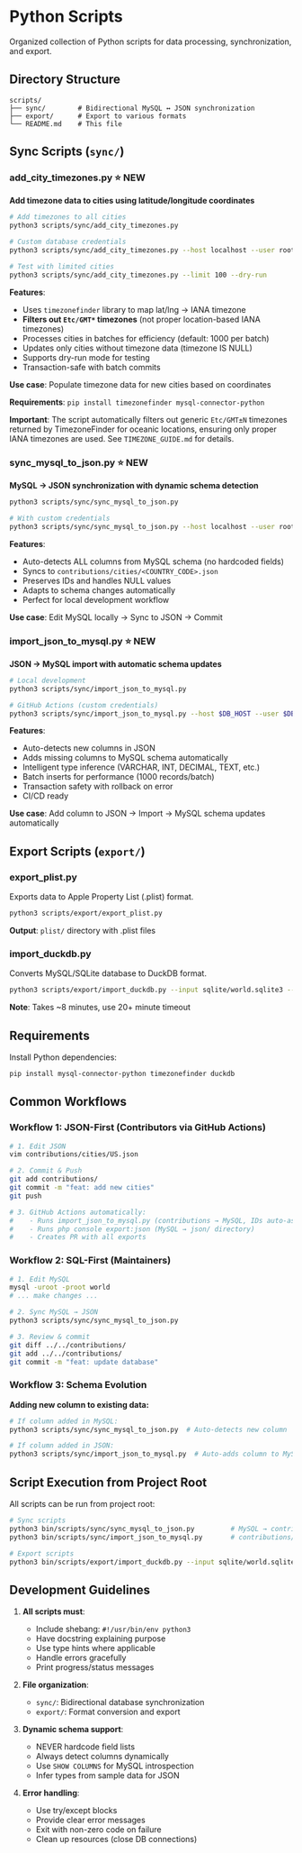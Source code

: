 # Python Scripts

Organized collection of Python scripts for data processing, synchronization, and export.

## Directory Structure

```
scripts/
├── sync/        # Bidirectional MySQL ↔ JSON synchronization
├── export/      # Export to various formats
└── README.md    # This file
```

## Sync Scripts (`sync/`)

### add_city_timezones.py ⭐ NEW
**Add timezone data to cities using latitude/longitude coordinates**

```bash
# Add timezones to all cities
python3 scripts/sync/add_city_timezones.py

# Custom database credentials
python3 scripts/sync/add_city_timezones.py --host localhost --user root --password root

# Test with limited cities
python3 scripts/sync/add_city_timezones.py --limit 100 --dry-run
```

**Features**:
- Uses `timezonefinder` library to map lat/lng → IANA timezone
- **Filters out `Etc/GMT*` timezones** (not proper location-based IANA timezones)
- Processes cities in batches for efficiency (default: 1000 per batch)
- Updates only cities without timezone data (timezone IS NULL)
- Supports dry-run mode for testing
- Transaction-safe with batch commits

**Use case**: Populate timezone data for new cities based on coordinates

**Requirements**: `pip install timezonefinder mysql-connector-python`

**Important**: The script automatically filters out generic `Etc/GMT±N` timezones returned by TimezoneFinder for oceanic locations, ensuring only proper IANA timezones are used. See `TIMEZONE_GUIDE.md` for details.

### sync_mysql_to_json.py ⭐ NEW
**MySQL → JSON synchronization with dynamic schema detection**

```bash
python3 scripts/sync/sync_mysql_to_json.py

# With custom credentials
python3 scripts/sync/sync_mysql_to_json.py --host localhost --user root --password root
```

**Features**:
- Auto-detects ALL columns from MySQL schema (no hardcoded fields)
- Syncs to `contributions/cities/<COUNTRY_CODE>.json`
- Preserves IDs and handles NULL values
- Adapts to schema changes automatically
- Perfect for local development workflow

**Use case**: Edit MySQL locally → Sync to JSON → Commit

### import_json_to_mysql.py ⭐ NEW
**JSON → MySQL import with automatic schema updates**

```bash
# Local development
python3 scripts/sync/import_json_to_mysql.py

# GitHub Actions (custom credentials)
python3 scripts/sync/import_json_to_mysql.py --host $DB_HOST --user $DB_USER --password $DB_PASSWORD
```

**Features**:
- Auto-detects new columns in JSON
- Adds missing columns to MySQL schema automatically
- Intelligent type inference (VARCHAR, INT, DECIMAL, TEXT, etc.)
- Batch inserts for performance (1000 records/batch)
- Transaction safety with rollback on error
- CI/CD ready

**Use case**: Add column to JSON → Import → MySQL schema updates automatically


## Export Scripts (`export/`)

### export_plist.py
Exports data to Apple Property List (.plist) format.

```bash
python3 scripts/export/export_plist.py
```

**Output**: `plist/` directory with .plist files

### import_duckdb.py
Converts MySQL/SQLite database to DuckDB format.

```bash
python3 scripts/export/import_duckdb.py --input sqlite/world.sqlite3 --output duckdb/world.db
```

**Note**: Takes ~8 minutes, use 20+ minute timeout

## Requirements

Install Python dependencies:

```bash
pip install mysql-connector-python timezonefinder duckdb
```

## Common Workflows

### Workflow 1: JSON-First (Contributors via GitHub Actions)
```bash
# 1. Edit JSON
vim contributions/cities/US.json

# 2. Commit & Push
git add contributions/
git commit -m "feat: add new cities"
git push

# 3. GitHub Actions automatically:
#    - Runs import_json_to_mysql.py (contributions → MySQL, IDs auto-assigned)
#    - Runs php console export:json (MySQL → json/ directory)
#    - Creates PR with all exports
```

### Workflow 2: SQL-First (Maintainers)
```bash
# 1. Edit MySQL
mysql -uroot -proot world
# ... make changes ...

# 2. Sync MySQL → JSON
python3 scripts/sync/sync_mysql_to_json.py

# 3. Review & commit
git diff ../../contributions/
git add ../../contributions/
git commit -m "feat: update database"
```

### Workflow 3: Schema Evolution
**Adding new column to existing data:**

```bash
# If column added in MySQL:
python3 scripts/sync/sync_mysql_to_json.py  # Auto-detects new column

# If column added in JSON:
python3 scripts/sync/import_json_to_mysql.py  # Auto-adds column to MySQL
```

## Script Execution from Project Root

All scripts can be run from project root:

```bash
# Sync scripts
python3 bin/scripts/sync/sync_mysql_to_json.py         # MySQL → contributions/
python3 bin/scripts/sync/import_json_to_mysql.py       # contributions/ → MySQL

# Export scripts
python3 bin/scripts/export/import_duckdb.py --input sqlite/world.sqlite3 --output duckdb/world.db
```

## Development Guidelines

1. **All scripts must**:
   - Include shebang: `#!/usr/bin/env python3`
   - Have docstring explaining purpose
   - Use type hints where applicable
   - Handle errors gracefully
   - Print progress/status messages

2. **File organization**:
   - `sync/`: Bidirectional database synchronization
   - `export/`: Format conversion and export

3. **Dynamic schema support**:
   - NEVER hardcode field lists
   - Always detect columns dynamically
   - Use `SHOW COLUMNS` for MySQL introspection
   - Infer types from sample data for JSON

4. **Error handling**:
   - Use try/except blocks
   - Provide clear error messages
   - Exit with non-zero code on failure
   - Clean up resources (close DB connections)
